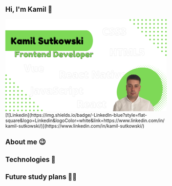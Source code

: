 ## Hi, I'm Kamil 👋
<img src="https://raw.githubusercontent.com/kamilsutkowski/kamilsutkowski/main/gh-header.png" alt="">
[![Linkedin](https://img.shields.io/badge/-LinkedIn-blue?style=flat-square&logo=Linkedin&logoColor=white&link=https://www.linkedin.com/in/kamil-sutkowski/)](https://www.linkedin.com/in/kamil-sutkowski/)

## About me 😉

## Technologies 🔧


## Future study plans 👨‍🎓
